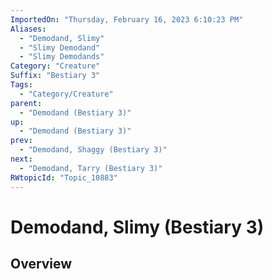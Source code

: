 ```yaml
---
ImportedOn: "Thursday, February 16, 2023 6:10:23 PM"
Aliases:
  - "Demodand, Slimy"
  - "Slimy Demodand"
  - "Slimy Demodands"
Category: "Creature"
Suffix: "Bestiary 3"
Tags:
  - "Category/Creature"
parent:
  - "Demodand (Bestiary 3)"
up:
  - "Demodand (Bestiary 3)"
prev:
  - "Demodand, Shaggy (Bestiary 3)"
next:
  - "Demodand, Tarry (Bestiary 3)"
RWtopicId: "Topic_10883"
---
```

# Demodand, Slimy (Bestiary 3)
## Overview
